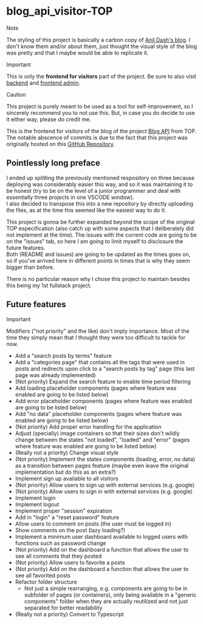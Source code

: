 # blog_api_visitor-TOP

> [!NOTE]
> The styling of this project is basically a carbon copy of [Anil Dash's blog](https://www.anildash.com/). I don't know them and/or about them, just thought the visual style of the blog was pretty and that I maybe would be able to replicate it.

> [!IMPORTANT]
> This is only the 	**frontend for visitors** part of the project. Be sure to also visit [backend](https://github.com/Isutomu/blog_api_backend-TOP) and [frontend admin](https://github.com/Isutomu/blog_api_admin-TOP).

> [!CAUTION]
> This project is purely meant to be used as a tool for self-improvement, so I sincerely recommend you to not use this. But, in case you do decide to use it either way, please do credit me.

This is the frontend for visitors of the blog of the project [Blog API](https://www.theodinproject.com/lessons/node-path-nodejs-blog-api) from TOP.
The notable abscence of commits is due to the fact that this project was originally hosted on this [GitHub Repository](https://github.com/Isutomu/blog_api-TOP).

## Pointlessly long preface
I ended up splitting the previously mentioned respository on three because deploying was considerably easier this way, and so it was maintaining it to be honest (try to be on the level of a junior programmer and deal with essentially three projects in one VSCODE window).\
I also decided to transpose this into a new repository by directly uploading the files, as at the time this seemed like the easiest way to do it.

This project is gonna be further expanded beyond the scope of the original TOP especification (also catch up with some aspects that I deliberately did not implement at the time).
The issues with the current code are going to be on the "issues" tab, so here I am going to limit myself to disclosure the future features.\
Both (README and issues) are going to be updated as the times goes on, so if you've arrived here in different points in times that is why they seem bigger than before.

There is no particular reason why I chose this project to maintain besides this being my 1st fullstack project.

## Future features

> [!IMPORTANT]
> Modifiers ("not priority" and the like) don't imply importance. Most of the time they simply mean that I thought they were too difficult to tackle for now.

- Add a "search posts by terms" feature
- Add a "categories page" that contains all the tags that were used in posts and redirects upon click to a "search posts by tag" page (this last page was already implemented)
- (Not priority) Expand the search feature to enable time period filtering
- Add loading placeholder components (pages where feature was enabled are going to be listed below)
- Add error placeholder components (pages where feature was enabled are going to be listed below)
- Add "no data" placeholder components (pages where feature was enabled are going to be listed below)
- (Not priority) Add proper error handling for the application
- Adjust (specially) image containers so that their sizes don't wildly change between the states "not loaded", "loaded" and "error" (pages where feature was enabled are going to be listed below)
- (Really not a priority) Change visual style
- (Not priority) Implement the states components (loading, error, no data) as a transition between pages feature (maybe even leave the original implementation but do this as an extra?)
- Implement sign up available to all visitors
- (Not priority) Allow users to sign up with external services (e.g. google)
- (Not priority) Allow users to sign in with external services (e.g. google)
- Implement login
- Implement logout
- Implement proper "session" expiration
- Add in "login" a "reset password" feature
- Allow users to comment on posts (the user must be logged in)
- Show comments on the post (lazy loading?)
- Implement a minimum user dashboard available to logged users with functions such as password change
- (Not priority) Add on the dashboard a function that allows the user to see all comments that they posted
- (Not priority) Allow users to favorite a posts
- (Not priority) Add on the dashboard a function that allows the user to see all favorited posts
- Refactor folder structure
  - Not just a simple rearranging, e.g. components are going to be in subfolder of pages (or containers), only being available in a "generic components" folder when they are actually reutilized and not just separated for better readability
- (Really not a priority) Convert to Typescript
